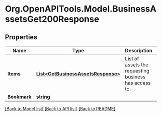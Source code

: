 # Org.OpenAPITools.Model.BusinessAssetsGet200Response

## Properties

Name | Type | Description | Notes
------------ | ------------- | ------------- | -------------
**Items** | [**List&lt;GetBusinessAssetsResponse&gt;**](GetBusinessAssetsResponse.md) | List of assets the requesting business has access to. | 
**Bookmark** | **string** |  | [optional] 

[[Back to Model list]](../README.md#documentation-for-models) [[Back to API list]](../README.md#documentation-for-api-endpoints) [[Back to README]](../README.md)

